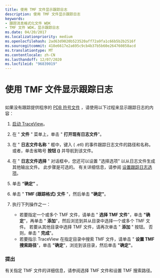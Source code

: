 ```yaml
---
title: 使用 TMF 文件显示跟踪日志
description: 使用 TMF 文件显示跟踪日志
keywords:
- 跟踪消息格式化文件 WDK
- TMF 文件 WDK，显示跟踪日志
ms.date: 04/20/2017
ms.localizationpriority: medium
ms.openlocfilehash: 2ad63d9020b523520aff72a9fa1c66b5b2b2516f
ms.sourcegitcommit: 418e6617e2a695c9cb4b37b5b60e264760858acd
ms.translationtype: MT
ms.contentlocale: zh-CN
ms.lasthandoff: 12/07/2020
ms.locfileid: "96839019"
---
```

# <a name="displaying-a-trace-log-with-a-tmf-file"></a>使用 TMF 文件显示跟踪日志


## <span id="ddk_using_a_tmf_file_tools"></span><span id="DDK_USING_A_TMF_FILE_TOOLS"></span>


如果没有跟踪提供程序的 [PDB 符号文件](pdb-symbol-files.md) ，请使用以下过程来显示跟踪日志的内容：

1.  [启动 TraceView](starting-and-exiting-traceview.md)。

2.  在 " **文件** " 菜单上，单击 " **打开现有日志文件**"。

3.  在 " **日志文件名称** " 框中，键入 ( .etl) 的事件跟踪日志文件的路径和名称。 或者，单击省略号 **按钮 ()** 并导航到该文件。

4.  在 " **日志文件选择** " 对话框中，您还可以设置 "选择选项" 以从日志文件生成其他输出文件。 此步骤是可选的。 有关详细信息，请参阅 [设置跟踪日志选项](setting-trace-log-options.md)。

5.  单击 **“确定”** 。

6.  单击 " **TMF (跟踪格式) 文件** "，然后单击 **"确定"**。

7.  执行下列操作之一：
    -   若要指定一个或多个 TMF 文件，请单击 " **选择 TMF 文件**"，单击 **"确定**"，再单击 " **添加**"，然后浏览到并从目录中选择一个或多个 TMF 文件。 若要从其他目录中选择 TMF 文件，请再次单击 " **添加** " 按钮。 否则，单击 " **完成**"。
    -   若要指示 TraceView 在指定目录中搜索 TMF 文件，请单击 " **设置 TMF 搜索路径**"，单击 **"确定**"，浏览到该目录，然后单击 **"确定"**。

### <a name="span-idcommentsspanspan-idcommentsspancomments"></a><span id="comments"></span><span id="COMMENTS"></span>提出

有关指定 TMF 文件的详细信息，请参阅选择 TMF 文件和设置 TMF 搜索路径。

 

 





